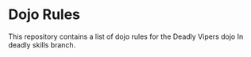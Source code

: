 Dojo Rules
==========

This repository contains a list of dojo rules for the Deadly Vipers dojo
In deadly skills branch.
